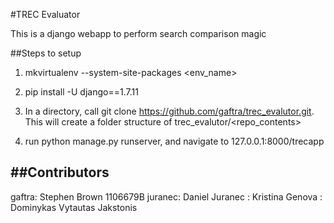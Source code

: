 #TREC Evaluator

This is a django webapp to perform search comparison magic

##Steps to setup

1. mkvirtualenv --system-site-packages <env_name>

2. pip install -U django==1.7.11

3. In a directory, call git clone https://github.com/gaftra/trec_evalutor.git. This will create a folder structure of trec_evalutor/<repo_contents>

4. run python manage.py runserver, and navigate to 127.0.0.1:8000/trecapp

##Contributors
----------------------------
gaftra: Stephen Brown 1106679B
juranec: Daniel Juranec <number>
<githubID>: Kristina Genova <number>
<githubID>: Dominykas Vytautas Jakstonis <number>